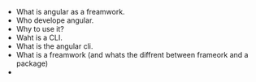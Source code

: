  - What is angular as a freamwork.
 - Who develope angular.
 - Why to use it?
 - Waht is a CLI.
 - What is the angular cli.
 - What is a freamwork (and whats the diffrent between frameork and a package)
 - 